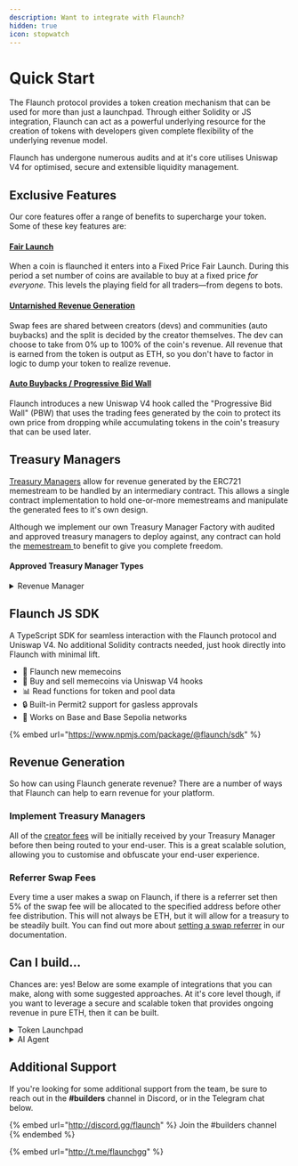 ```yaml
---
description: Want to integrate with Flaunch?
hidden: true
icon: stopwatch
---
```


# Quick Start

The Flaunch protocol provides a token creation mechanism that can be used for more than just a launchpad. Through either Solidity or JS integration, Flaunch can act as a powerful underlying resource for the creation of tokens with developers given complete flexibility of the underlying revenue model.&#x20;

Flaunch has undergone numerous audits and at it's core utilises Uniswap V4 for optimised, secure and extensible liquidity management.

## Exclusive Features

Our core features offer a range of benefits to supercharge your token. Some of these key features are:

#### [Fair Launch](../core-features/fixed-price-fair-launch.md)

When a coin is flaunched it enters into a Fixed Price Fair Launch. During this period a set number of coins are available to buy at a fixed price _for everyone_. This levels the playing field for all traders—from degens to bots.

#### [Untarnished Revenue Generation](../core-features/creator-revenue.md)

Swap fees are shared between creators (devs) and communities (auto buybacks) and the split is decided by the creator themselves. The dev can choose to take from 0% up to 100% of the coin's revenue. All revenue that is earned from the token is output as ETH, so you don't have to factor in logic to dump your token to realize revenue.

#### [Auto Buybacks / Progressive Bid Wall](../core-features/auto-buybacks.md)

Flaunch introduces a new Uniswap V4 hook called the "Progressive Bid Wall" (PBW) that uses the trading fees generated by the coin to protect its own price from dropping while accumulating tokens in the coin's treasury that can be used later.

## Treasury Managers

[Treasury Managers](treasury-managers/) allow for revenue generated by the ERC721 memestream to be handled by an intermediary contract. This allows a single contract implementation to hold one-or-more memestreams and manipulate the generated fees to it's own design.

Although we implement our own Treasury Manager Factory with audited and approved treasury managers to deploy against, any contract can hold the [memestream ](../core-features/royalty-nft.md)to benefit to give you complete freedom.

#### Approved Treasury Manager Types

<details>

<summary>Revenue Manager</summary>

Launch tokens and capture a share of the revenue for each, without the heavy lifting.

[**Read more >**](treasury-managers/revenuemanager.md)

</details>

## Flaunch JS SDK

A TypeScript SDK for seamless interaction with the Flaunch protocol and Uniswap V4. No additional Solidity contracts needed, just hook directly into Flaunch with minimal lift.

* 🚀 Flaunch new memecoins
* 💱 Buy and sell memecoins via Uniswap V4 hooks
* 📊 Read functions for token and pool data
* 🔒 Built-in Permit2 support for gasless approvals
* 🔵 Works on Base and Base Sepolia networks

{% embed url="https://www.npmjs.com/package/@flaunch/sdk" %}

## Revenue Generation

So how can using Flaunch generate revenue? There are a number of ways that Flaunch can help to earn revenue for your platform.

### Implement Treasury Managers

All of the [creator fees](../core-features/creator-revenue.md) will be initially received by your Treasury Manager before then being routed to your end-user. This is a great scalable solution, allowing you to customise and obfuscate your end-user experience.

### Referrer Swap Fees

Every time a user makes a swap on Flaunch, if there is a referrer set then 5% of the swap fee will be allocated to the specified address before other fee distribution. This will not always be ETH, but it will allow for a treasury to be steadily built. You can find out more about [setting a swap referrer](guides/setting-a-swap-referrer.md) in our documentation.

## Can I build...

Chances are: yes! Below are some example of integrations that you can make, along with some suggested approaches. At it's core level though, if you want to leverage a secure and scalable token that provides ongoing revenue in pure ETH, then it can be built.

<details>

<summary>Token Launchpad</summary>

By launching tokens through Flaunch, the secure solidity side is taken care of, and you can take a flat percentage of fees before passing the remaining fees to your user. Coupling this with referrer swap fees, you can quickly build your treasury.

</details>

<details>

<summary>AI Agent</summary>

Whether integrating with Elisa OS or another AI platform, Flaunch can sit neatly into your AI repertoire by using our SDK. We are also currently working on releasing a public Elisa OS integration with Flaunch allowing tokens to be bought and sold, as well as flaunched.&#x20;

</details>

## Additional Support

If you're looking for some additional support from the team, be sure to reach out in the **#builders** channel in Discord, or in the Telegram chat below.

{% embed url="http://discord.gg/flaunch" %}
Join the #builders channel
{% endembed %}

{% embed url="http://t.me/flaunchgg" %}
